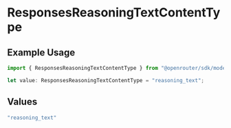 # ResponsesReasoningTextContentType

## Example Usage

```typescript
import { ResponsesReasoningTextContentType } from "@openrouter/sdk/models";

let value: ResponsesReasoningTextContentType = "reasoning_text";
```

## Values

```typescript
"reasoning_text"
```